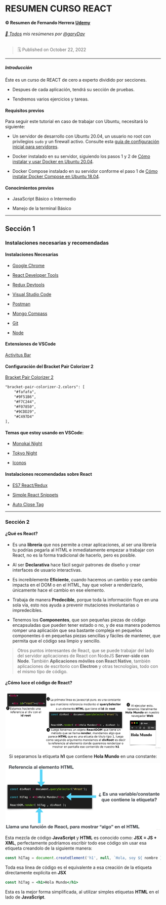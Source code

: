 # RESUMEN CURSO REACT

#### :copyright: Resumen de Fernando Herrera [Udemy](https://www.udemy.com/course/react-cero-experto/)

###### [:page_with_curl: Todos](https://garydav.github.io/blogs-course/) mis resúmenes por [@garyDav](https://github.com/garyDav)

>:spiral_calendar: Published on October 22, 2022

---

##### Introducción

Éste es un curso de REACT de cero a experto dividido por secciones.

* Despues de cada aplicación, tendrá su sección de pruebas.

* Tendremos varios ejercicios y tareas.

#### Requisitos previos

Para seguir este tutorial en caso de trabajar con Ubuntu, necesitará lo siguiente:

* Un servidor de desarrollo con Ubuntu 20.04, un usuario no root con privilegios `sudo` y un firewall activo. Consulte esta [guía de configuración inicial para servidores](https://www.digitalocean.com/community/tutorials/initial-server-setup-with-ubuntu-20-04-es).

* Docker instalado en su servidor, siguiendo los pasos 1 y 2 de [Cómo instalar y usar Docker en Ubuntu 20.04](https://www.digitalocean.com/community/tutorials/how-to-install-and-use-docker-on-ubuntu-20-04-es).

* Docker Compose instalado en su servidor conforme el paso 1 de [Cómo instalar Docker Compose en Ubuntu 18.04](https://www.digitalocean.com/community/tutorials/how-to-install-and-use-docker-compose-on-ubuntu-20-04-es).

#### Conocimientos previos

* JasaScript Básico o Intermedio

* Manejo de la terminal Básico

---

## Sección 1

### Instalaciones necesarias y recomendadas

#### Instalaciones Necesarias

* [Google Chrome](https://www.google.com/chrome/)

* [React Developer Tools](https://chrome.google.com/webstore/detail/react-developer-tools/fmkadmapgofadopljbjfkapdkoienihi?hl=es&authuser=1)

* [Redux Devtools](https://chrome.google.com/webstore/detail/redux-devtools/lmhkpmbekcpmknklioeibfkpmmfibljd?hl=es)

* [Visual Studio Code](https://code.visualstudio.com/)

* [Postman](https://www.postman.com/downloads/)

* [Mongo Compass](https://www.mongodb.com/try/download/compass)

* [Git](https://git-scm.com/)

* [Node](https://nodejs.org/es/)

#### Extensiones de VSCode

[Activitus Bar](https://marketplace.visualstudio.com/items?itemName=Gruntfuggly.activitusbar)

#### Configuración del Bracket Pair Colorizer 2

[Bracket Pair Colorizer 2](https://marketplace.visualstudio.com/items?itemName=CoenraadS.bracket-pair-colorizer-2)

```
"bracket-pair-colorizer-2.colors": [
    "#fafafa",
    "#9F51B6",
    "#F7C244",
    "#F07850",
    "#9CDD29",
    "#C497D4"
],
```

#### Temas que estoy usando en VSCode:

* [Monokai Night](https://marketplace.visualstudio.com/items?itemName=fabiospampinato.vscode-monokai-night)

* [Tokyo Night](https://marketplace.visualstudio.com/items?itemName=enkia.tokyo-night)

* [Iconos](https://marketplace.visualstudio.com/items?itemName=PKief.material-icon-theme)

#### Instalaciones recomendadas sobre React

* [ES7 React/Redux](https://marketplace.visualstudio.com/items?itemName=dsznajder.es7-react-js-snippets)

* [Simple React Snippets](https://marketplace.visualstudio.com/items?itemName=burkeholland.simple-react-snippets)

* [Auto Close Tag](https://marketplace.visualstudio.com/items?itemName=formulahendry.auto-close-tag)

---

### Sección 2

#### ¿Qué es React?

* Es una __librería__ que nos permite a crear aplicaciones, al ser una librería tu podrías pegarla al HTML e inmediatamente empezar a trabajar con React, no es la forma tradicional de hacerlo, pero es posible.

* Al ser __Declarativa__ hace fácil seguir patrones de diseño y crear interfaces de usuario interactivas.

* Es increiblemente __Eficiente__, cuando hacemos un cambio y ese cambio impacta en el DOM o en el HTML, hay que volver a renderizarlo, únicamente hace el cambio en ese elemento.

* Trabaja de manera __Predecible__, porque toda la información fluye en una sola vía, esto nos ayuda a prevenir mutaciones involuntarias o impredecibles.

* Tenemos los __Componentes__, que son pequeñas piezas de código encapsuladas que pueden tener estado o no, y de esa manera podemos romper una aplicación que sea bastante compleja en pequeños componentes ó en pequeñas piezas sencillas y fáciles de mantener, que permita que el código sea limpio y sencillo.

> Otros puntos interesantes de React, que se puede trabajar del lado del servidor aplicaciones de React con NodeJS __Server-side con Node__. También __Aplicaciones móviles con React Native__, también aplicaciones de escritorio con __Electron__ y otras tecnologías, todo con el mismo típo de código.

#### ¿Cómo luce el código de React?

<center>

![seccion2-react01](./img/s2-react01.png)

Si separamos la etiqueta __h1__ que contiene __Hola Mundo__ en una constante:

![seccion2-react02](./img/s2-react02.png)

</center>

Esta mezcla de código __JavaScript__ y __HTML__ es conocido como: __JSX = JS + XML__, perfectamente podríamos escribir todo ese código sin usar esa etiqueta creandolo de la siguiente manera:

```js
const h1Tag = document.createElement('h1', null, `Hola, soy ${ nombre }`)
```

Toda esa línea de código es el equivalente a esa creación de la etiqueta directamente explícita en __JSX__

```jsx
const h1Tag = <h1>Hola Mundo</h1>
```

Esta es la mejor forma simplificada, al utilizar simples etiquetas __HTML__ en el lado de __JavaScript__.

